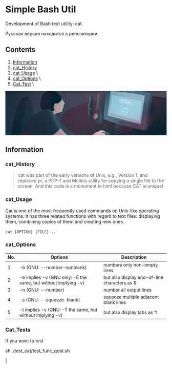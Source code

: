 # Simple Bash Util

Development of Bash text utility: cat.

Русская версия находится в репозитории.

## Contents

1. [Information](#Information)
2. [cat_History](#cat_History) 
3. [cat_Usage](#cat_Usage) \
4. [cat_Options](#cat_Options) \
5. [Cat_Test](#Cat_Test) \

![(^_^)](misc/eng/meow.png)

## Information

### cat_History

> cat was part of the early versions of Unix, e.g., Version 1, and replaced pr, a PDP-7 and Multics utility for copying a single file to the screen. 
And this code is a monument to him! because CAT is unique!

### cat_Usage

Cat is one of the most frequently used commands on Unix-like operating systems. It has three related functions with regard to text files: displaying them, combining copies of them and creating new ones.

`cat [OPTION] [FILE]...`

### cat_Options

| No. | Options | Description |
| ------ | ------ | ------ |
| 1 | -b (GNU: --number-nonblank) | numbers only non-empty lines |
| 2 | -e implies -v (GNU only: -E the same, but without implying -v) | but also display end-of-line characters as $  |
| 3 | -n (GNU: --number) | number all output lines |
| 4 | -s (GNU: --squeeze-blank) | squeeze multiple adjacent blank lines |
| 5 | -t implies -v (GNU: -T the same, but without implying -v) | but also display tabs as ^I  |

### Cat_Tests

If you want to test 

sh ./test_cat/test_func_qcat.sh


|

